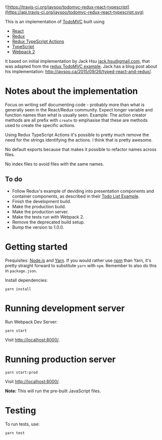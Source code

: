 ![https://travis-ci.org/jaysoo/todomvc-redux-react-typescript](https://api.travis-ci.org/jaysoo/todomvc-redux-react-typescript.svg)

This is an implementation of [TodoMVC](http://todomvc.com/) built using

- [React](http://facebook.github.io/react/)
- [Redux](https://github.com/rackt/redux)
- [Redux TypeScript Actions](https://github.com/aikoven/redux-typescript-actions)
- [TypeScript](http://www.typescriptlang.org/)
- [Webpack 2](http://webpack.js.org/)

It based on initial implementation by Jack Hsu <jack.hsu@gmail.com>, that was adapted from the [redux TodoMVC example](https://github.com/rackt/redux/tree/master/examples/todomvc). Jack has a blog post about his implementation: http://jaysoo.ca/2015/09/26/typed-react-and-redux/.

# Notes about the implementation

Focus on writing self documenting code - probably more than what is generally seen in the React/Redux community. Expect longer variable and function names than what is usually seen. Example: The action creator methods are all prefix with `create` to emphasise that these are methods used to create the specific actions.

Using Redux TypeScript Actions it's possible to pretty much remove the need for the strings identifying the actions. I think that is pretty awesome.

No default exports because that makes it possible to refactor names across files.

No index files to avoid files with the same names.

## To do

- Follow Redux's example of deviding into presentation components and container components, as described in their [Todo List Example](http://redux.js.org/docs/basics/ExampleTodoList.html).
- Finish the development build.
- Make the production build.
- Make the production server.
- Make the tests run with Webpack 2.
- Remove the deprecated build setup.
- Bump the version to 1.0.0.

# Getting started

Prequisites: [Node.js](https://nodejs.org/en/) and [Yarn](https://yarnpkg.com/). If you would rather use [npm](https://www.npmjs.com/) than Yarn, it's pretty straight forward to substitute `yarn` with `npm`. Remember to also do this in `package.json`.

Install dependencies:

    yarn install

# Running development server

Run Webpack Dev Server:

    yarn start

Visit [http://localhost:8000/](http://localhost:8000/).

# Running production server

    yarn start:prod

Visit [http://localhost:8000/](http://localhost:8000/).

**Note:** This will run the pre-built JavaScript files.

# Testing

To run tests, use:

    yarn test